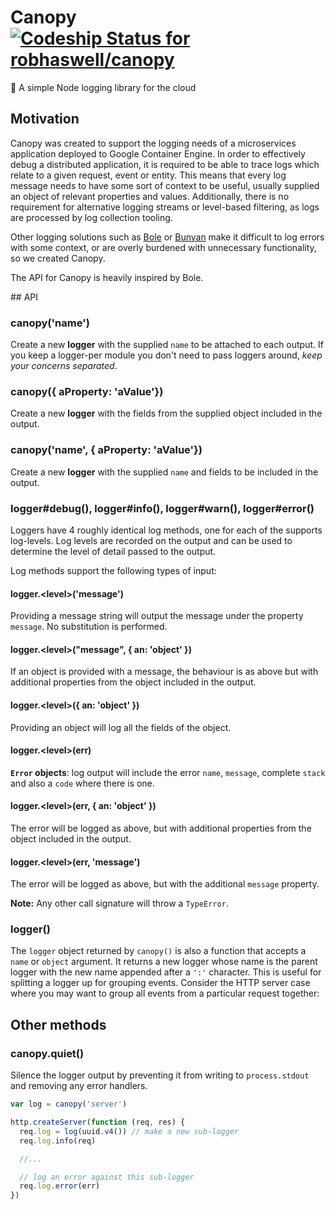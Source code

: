 # Canopy [ ![Codeship Status for robhaswell/canopy](https://app.codeship.com/projects/49893e50-c891-0134-6fb0-6ac8e955f005/status?branch=master)](https://app.codeship.com/projects/199046)
🌴 A simple Node logging library for the cloud

## Motivation

Canopy was created to support the logging needs of a microservices application deployed to Google Container Engine.
In order to effectively debug a distributed application, it is required to be able to trace logs which relate to a given request, event or entity.
This means that every log message needs to have some sort of context to be useful, usually supplied an object of relevant properties and values.
Additionally, there is no requirement for alternative logging streams or level-based filtering, as logs are processed by log collection tooling.

Other logging solutions such as [Bole](https://github.com/rvagg/canopy) or [Bunyan](https://github.com/trentm/node-bunyan) make it difficult to log errors with some context, or are overly burdened with unnecessary functionality, so we created Canopy.

The API for Canopy is heavily inspired by Bole.

## API

### canopy('name')

Create a new **logger** with the supplied `name` to be attached to each output.
If you keep a logger-per module you don't need to pass loggers around, *keep your concerns separated*.

### canopy({ aProperty: 'aValue'})

Create a new **logger** with the fields from the supplied object included in the output.

### canopy('name', { aProperty: 'aValue'})

Create a new **logger** with the supplied `name` and fields to be included in the output.

### logger#debug(), logger#info(), logger#warn(), logger#error()

Loggers have 4 roughly identical log methods, one for each of the supports log-levels.
Log levels are recorded on the output and can be used to determine the level of detail passed to the output.

Log methods support the following types of input:

#### logger.\<level\>('message')

Providing a message string will output the message under the property `message`.
No substitution is performed.

#### logger.\<level\>("message", { an: 'object' })

If an object is provided with a message, the behaviour is as above but with additional properties from the object included in the output.

#### logger.\<level\>({ an: 'object' })

Providing an object will log all the fields of the object.

#### logger.\<level\>(err)

**`Error` objects**: log output will include the error `name`, `message`, complete `stack` and also a `code` where there is one.

#### logger.\<level\>(err, { an: 'object' })

The error will be logged as above, but with additional properties from the object included in the output.

#### logger.\<level\>(err, 'message')

The error will be logged as above, but with the additional `message` property.

**Note:** Any other call signature will throw a `TypeError`.

### logger()

The `logger` object returned by `canopy()` is also a function that accepts a `name` or `object` argument.
It returns a new logger whose name is the parent logger with the new name appended after a `':'` character.
This is useful for splitting a logger up for grouping events.
Consider the HTTP server case where you may want to group all events from a particular request together:

## Other methods

### canopy.quiet()

Silence the logger output by preventing it from writing to `process.stdout` and removing any error handlers.

```js
var log = canopy('server')

http.createServer(function (req, res) {
  req.log = log(uuid.v4()) // make a new sub-logger
  req.log.info(req)

  //...

  // log an error against this sub-logger
  req.log.error(err)
})
```

